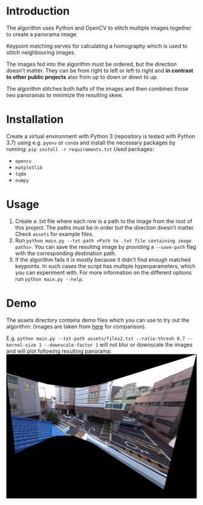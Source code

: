 # Introduction

The algorithm uses Python and OpenCV to stitch multiple images together to create a panorama image.

Keypoint matching serves for calculating a homography which is used to stitch neighbouring images.

The images fed into the algorithm must be ordered, but the direction doesn't matter. They can be from right to left or
left to right and **in contrast to other public projects** also from up to down or down to up.

The algorithm stitches both halfs of the images and then combines those two panoramas to minimize the resulting skew.

# Installation

Create a virtual environment with Python 3 (repository is tested with Python 3.7) using e.g. `pyenv` or `conda` and
install the necessary packages by running: `pip install -r requirements.txt`
Used packages:
- `opencv`
- `matplotlib`
- `tqdm`
- `numpy`

# Usage

1. Create a .txt file where each row is a path to the image from the root of this project. The paths must be in order
   but the direction doesn't matter. Check `assets` for example files.
2. Run `python main.py --txt-path <Path to .txt file containing image paths>`. You can save the resulting image by
   providing a `--save-path` flag with the corresponding destination path.
3. If the algorithm fails it is mostly because it didn't find enough matched keypoints. In such cases the script has
   multiple hyperparameters, which you can experiment with. For more information on the different options
   run `python main.py --help`.

# Demo

The assets directory contains demo files which you can use to try out the algorithm: (images are taken
from [here](https://github.com/kushalvyas/Python-Multiple-Image-Stitching) for comparison).

E.g. `python main.py --txt-path assets/files2.txt --ratio-thresh 0.7 --kernel-size 1 --downscale-factor 1` will not blur
or downscale the images and will plot following resulting panorama:
![](assets/S_stitched.jpg)
